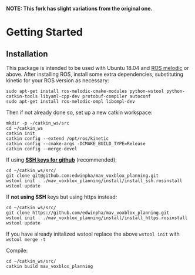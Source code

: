 **NOTE: This fork has slight variations from the original one.**

# Getting Started
## Installation

This package is intended to be used with Ubuntu 18.04 and [ROS melodic](http://wiki.ros.org/melodic/Installation/Ubuntu) or above.
After installing ROS, install some extra dependencies, substituting kinetic for your ROS version as necessary:
```
sudo apt-get install ros-melodic-cmake-modules python-wstool python-catkin-tools libyaml-cpp-dev protobuf-compiler autoconf
sudo apt-get install ros-melodic-ompl libompl-dev
```
Then if not already done so, set up a new catkin workspace:
```
mkdir -p ~/catkin_ws/src
cd ~/catkin_ws
catkin init
catkin config --extend /opt/ros/kinetic
catkin config --cmake-args -DCMAKE_BUILD_TYPE=Release
catkin config --merge-devel
```
If using [**SSH keys for github**](https://help.github.com/articles/connecting-to-github-with-ssh/) (recommended):
```
cd ~/catkin_ws/src/
git clone git@github.com:edwinpha/mav_voxblox_planning.git
wstool init . ./mav_voxblox_planning/install/install_ssh.rosinstall
wstool update
```

If **not using SSH** keys but using https instead:
```
cd ~/catkin_ws/src/
git clone https://github.com/edwinpha/mav_voxblox_planning.git
wstool init . ./mav_voxblox_planning/install/install_https.rosinstall
wstool update
```

If you have already initalized wstool replace the above `wstool init` with `wstool merge -t`

Compile:
```
cd ~/catkin_ws/src/
catkin build mav_voxblox_planning
```
